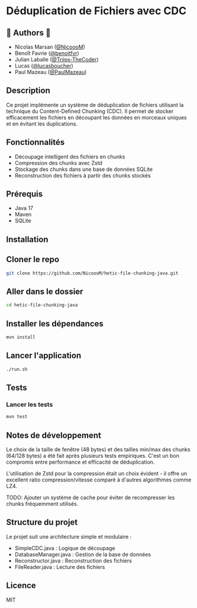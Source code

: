 # Déduplication de Fichiers avec CDC

## 👤️ Authors 👤

- Nicolas Marsan ([@NicoooM](https://github.com/NicoooM))<br />
- Benoît Favrie ([@benoitfvr](https://github.com/benoitfvr))<br />
- Julian Laballe ([@Triips-TheCoder](https://github.com/Triips-TheCoder))<br />
- Lucas ([@lucasboucher](https://github.com/lucasboucher))<br />
- Paul Mazeau ([@PaulMazeau](https://github.com/PaulMazeau))

## Description
Ce projet implémente un système de déduplication de fichiers utilisant la technique du Content-Defined Chunking (CDC). Il permet de stocker efficacement les fichiers en découpant les données en morceaux uniques et en évitant les duplications.

## Fonctionnalités
- Découpage intelligent des fichiers en chunks
- Compression des chunks avec Zstd
- Stockage des chunks dans une base de données SQLite  
- Reconstruction des fichiers à partir des chunks stockés

## Prérequis
- Java 17
- Maven
- SQLite

## Installation

## Cloner le repo
```bash
git clone https://github.com/NicoooM/hetic-file-chunking-java.git
```

## Aller dans le dossier
```bash
cd hetic-file-chunking-java
```

## Installer les dépendances
```bash
mvn install
```

## Lancer l'application
```bash
./run.sh
```

## Tests

### Lancer les tests
```bash
mvn test
```

## Notes de développement
Le choix de la taille de fenêtre (48 bytes) et des tailles min/max des chunks (64/128 bytes) a été fait après plusieurs tests empiriques. C'est un bon compromis entre performance et efficacité de déduplication.

L'utilisation de Zstd pour la compression était un choix évident - il offre un excellent ratio compression/vitesse comparé à d'autres algorithmes comme LZ4.

TODO: Ajouter un système de cache pour éviter de recompresser les chunks fréquemment utilisés.

## Structure du projet
Le projet suit une architecture simple et modulaire :
- SimpleCDC.java : Logique de découpage
- DatabaseManager.java : Gestion de la base de données
- Reconstructor.java : Reconstruction des fichiers
- FileReader.java : Lecture des fichiers

## Licence
MIT
